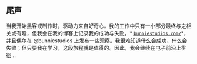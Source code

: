 ## 尾声

当我开始黑客或制作时，驱动力来自好奇心。我的工作中只有一小部分最终与之相关或有趣，但我会在我的博客上记录我的成功与失败，* [`bunniestudios.com/`](http://bunniestudios.com/)*，并且偶尔在 @bunniestudios 上发布一些观察。我很难知道什么会成功，什么会失败；但只要我在学习，这段旅程就是值得的。因此，我会继续在电子前沿上徘徊...
